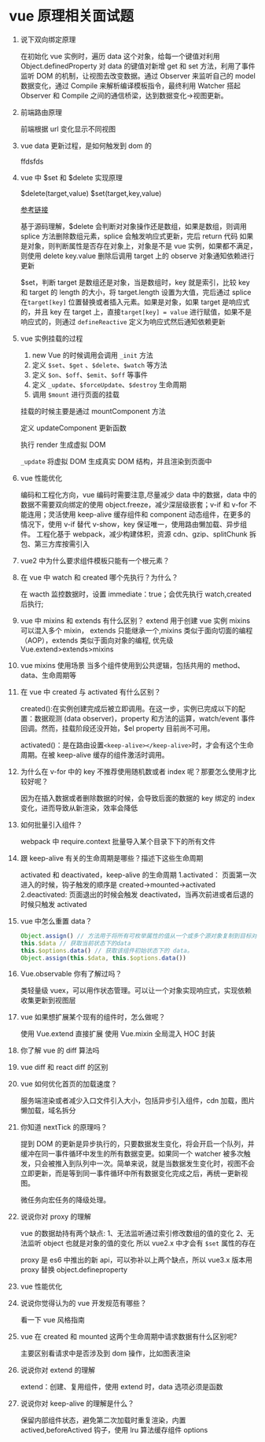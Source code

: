 # vue 原理相关面试题

1. 说下双向绑定原理

   在初始化 vue 实例时，遍历 data 这个对象，给每一个键值对利用 Object.definedProperty 对 data 的键值对新增 get 和 set 方法，利用了事件监听 DOM 的机制，让视图去改变数据。通过 Observer 来监听自己的 model 数据变化，通过 Compile 来解析编译模板指令，最终利用 Watcher 搭起 Observer 和 Compile 之间的通信桥梁，达到数据变化->视图更新。

2. 前端路由原理

   前端根据 url 变化显示不同视图

3. vue data 更新过程，是如何触发到 dom 的

   ffdsfds

4. vue 中 $set 和 $delete 实现原理

   $delete(target,value)
   $set(target,key,value)

   [参考链接](https://juejin.cn/post/6844903834003701768)

   基于源码理解，$delete 会判断对对象操作还是数组，如果是数组，则调用 splice 方法删除数组元素，splice 会触发响应式更新，完后 return 代码
   如果是对象，则判断属性是否存在对象上，对象是不是 vue 实例，如果都不满足，则使用 delete key.value 删除后调用 target 上的 observe 对象通知依赖进行更新

   $set，判断 target 是数组还是对象，当是数组时，key 就是索引，比较 key 和 target 的 length 的大小，将 target.length 设置为大值，完后通过 splice 在`target[key]` 位置替换或者插入元素。如果是对象，如果 target 是响应式的，并且 key 在 target 上，直接`target[key] = value` 进行赋值，如果不是响应式的，则通过 `defineReactive` 定义为响应式然后通知依赖更新

5. vue 实例挂载的过程

   1. new Vue 的时候调用会调用 `_init` 方法
   2. 定义 `$set`、`$get` 、`$delete`、`$watch` 等方法
   3. 定义 `$on`、`$off`、`$emit`、`$off` 等事件
   4. 定义 `_update`、`$forceUpdate`、`$destroy` 生命周期
   5. 调用 `$mount` 进行页面的挂载

   挂载的时候主要是通过 mountComponent 方法

   定义 updateComponent 更新函数

   执行 render 生成虚拟 DOM

   `_update` 将虚拟 DOM 生成真实 DOM 结构，并且渲染到页面中

6. vue 性能优化

   编码和工程化方向，vue 编码时需要注意,尽量减少 data 中的数据，data 中的数据不需要双向绑定的使用 object.freeze，减少深层级嵌套；v-if 和 v-for 不能连用；灵活使用 keep-alive 缓存组件和 component 动态组件，在更多的情况下，使用 v-if 替代 v-show，key 保证唯一，使用路由懒加载、异步组件。
   工程化基于 webpack，减少构建体积，资源 cdn、gzip、splitChunk 拆包、第三方库按需引入

7. vue2 中为什么要求组件模板只能有一个根元素？

8. 在 vue 中 watch 和 created 哪个先执行？为什么？

   在 wacth 监控数据时，设置 immediate：true；会优先执行 watch,created 后执行;

9. vue 中 mixins 和 extends 有什么区别？
   extend 用于创建 vue 实例
   mixins 可以混入多个 mixin，
   extends 只能继承一个,mixins 类似于面向切面的编程（AOP），extends 类似于面向对象的编程,
   优先级 Vue.extend>extends>mixins

10. vue mixins 使用场景
    当多个组件使用到公共逻辑，包括共用的 method、data、生命周期等

11. 在 vue 中 created 与 activated 有什么区别？

    created():在实例创建完成后被立即调用。在这一步，实例已完成以下的配置：数据观测 (data observer)，property 和方法的运算，watch/event 事件回调。然而，挂载阶段还没开始，$el property 目前尚不可用。

    activated()：是在路由设置`<keep-alive></keep-alive>`时，才会有这个生命周期。在被 keep-alive 缓存的组件激活时调用。

12. 为什么在 v-for 中的 key 不推荐使用随机数或者 index 呢？那要怎么使用才比较好呢？

    因为在插入数据或者删除数据的时候，会导致后面的数据的 key 绑定的 index 变化，进而导致从新渲染，效率会降低

13. 如何批量引入组件？

    webpack 中 require.context 批量导入某个目录下下的所有文件

14. 跟 keep-alive 有关的生命周期是哪些？描述下这些生命周期

    activated 和 deactivated，keep-alive 的生命周期
    1.activated： 页面第一次进入的时候，钩子触发的顺序是 created->mounted->activated
    2.deactivated: 页面退出的时候会触发 deactivated，当再次前进或者后退的时候只触发 activated

15. vue 中怎么重置 data？

    ```js
    Object.assign() // 方法用于将所有可枚举属性的值从一个或多个源对象复制到目标对象, 此方法是浅拷贝
    this.$data // 获取当前状态下的data
    this.$options.data() // 获取该组件初始状态下的 data。
    Object.assign(this.$data, this.$options.data())
    ```

16. Vue.observable 你有了解过吗？

    类轻量级 vuex，可以用作状态管理。可以让一个对象实现响应式，实现依赖收集更新到视图层

17. vue 如果想扩展某个现有的组件时，怎么做呢？

    使用 Vue.extend 直接扩展
    使用 Vue.mixin 全局混入
    HOC 封装

18. 你了解 vue 的 diff 算法吗
19. vue diff 和 react diff 的区别

20. vue 如何优化首页的加载速度？

    服务端渲染或者减少入口文件引入大小，包括异步引入组件，cdn 加载，图片懒加载，域名拆分

21. 你知道 nextTick 的原理吗？

    提到 DOM 的更新是异步执行的，只要数据发生变化，将会开启一个队列，并缓冲在同一事件循环中发生的所有数据变更。如果同一个 watcher 被多次触发，只会被推入到队列中一次。简单来说，就是当数据发生变化时，视图不会立即更新，而是等到同一事件循环中所有数据变化完成之后，再统一更新视图。

    微任务向宏任务的降级处理。

22. 说说你对 proxy 的理解

    vue 的数据劫持有两个缺点:
    1、无法监听通过索引修改数组的值的变化
    2、无法监听 object 也就是对象的值的变化
    所以 vue2.x 中才会有 `$set` 属性的存在

    proxy 是 es6 中推出的新 api，可以弥补以上两个缺点，所以 vue3.x 版本用 proxy 替换 object.defineproperty

23. vue 性能优化

24. 说说你觉得认为的 vue 开发规范有哪些？

    看一下 vue 风格指南

25. vue 在 created 和 mounted 这两个生命周期中请求数据有什么区别呢?

    主要区别看请求中是否涉及到 dom 操作，比如图表渲染

26. 说说你对 extend 的理解

    extend：创建、复用组件，使用 extend 时，data 选项必须是函数

27. 说说你对 keep-alive 的理解是什么？

    保留内部组件状态，避免第二次加载时重复渲染，内置 actived,beforeActived 钩子，使用 lru 算法缓存组件 options
